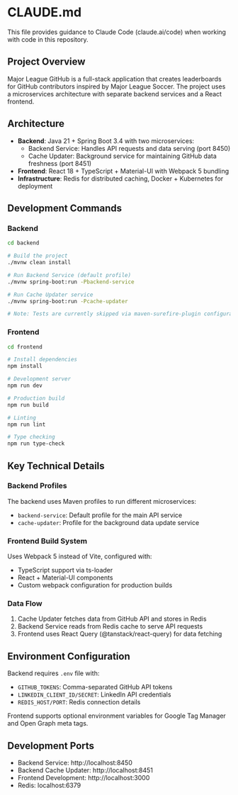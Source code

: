 # CLAUDE.md

This file provides guidance to Claude Code (claude.ai/code) when working with code in this repository.

## Project Overview
Major League GitHub is a full-stack application that creates leaderboards for GitHub contributors inspired by Major League Soccer. The project uses a microservices architecture with separate backend services and a React frontend.

## Architecture
- **Backend**: Java 21 + Spring Boot 3.4 with two microservices:
  - Backend Service: Handles API requests and data serving (port 8450)
  - Cache Updater: Background service for maintaining GitHub data freshness (port 8451)
- **Frontend**: React 18 + TypeScript + Material-UI with Webpack 5 bundling
- **Infrastructure**: Redis for distributed caching, Docker + Kubernetes for deployment

## Development Commands

### Backend
```bash
cd backend

# Build the project
./mvnw clean install

# Run Backend Service (default profile)
./mvnw spring-boot:run -Pbackend-service

# Run Cache Updater service
./mvnw spring-boot:run -Pcache-updater

# Note: Tests are currently skipped via maven-surefire-plugin configuration
```

### Frontend
```bash
cd frontend

# Install dependencies
npm install

# Development server
npm run dev

# Production build
npm run build

# Linting
npm run lint

# Type checking
npm run type-check
```

## Key Technical Details

### Backend Profiles
The backend uses Maven profiles to run different microservices:
- `backend-service`: Default profile for the main API service
- `cache-updater`: Profile for the background data update service

### Frontend Build System
Uses Webpack 5 instead of Vite, configured with:
- TypeScript support via ts-loader
- React + Material-UI components
- Custom webpack configuration for production builds

### Data Flow
1. Cache Updater fetches data from GitHub API and stores in Redis
2. Backend Service reads from Redis cache to serve API requests
3. Frontend uses React Query (@tanstack/react-query) for data fetching

## Environment Configuration
Backend requires `.env` file with:
- `GITHUB_TOKENS`: Comma-separated GitHub API tokens
- `LINKEDIN_CLIENT_ID/SECRET`: LinkedIn API credentials
- `REDIS_HOST/PORT`: Redis connection details

Frontend supports optional environment variables for Google Tag Manager and Open Graph meta tags.

## Development Ports
- Backend Service: http://localhost:8450
- Backend Cache Updater: http://localhost:8451  
- Frontend Development: http://localhost:3000
- Redis: localhost:6379